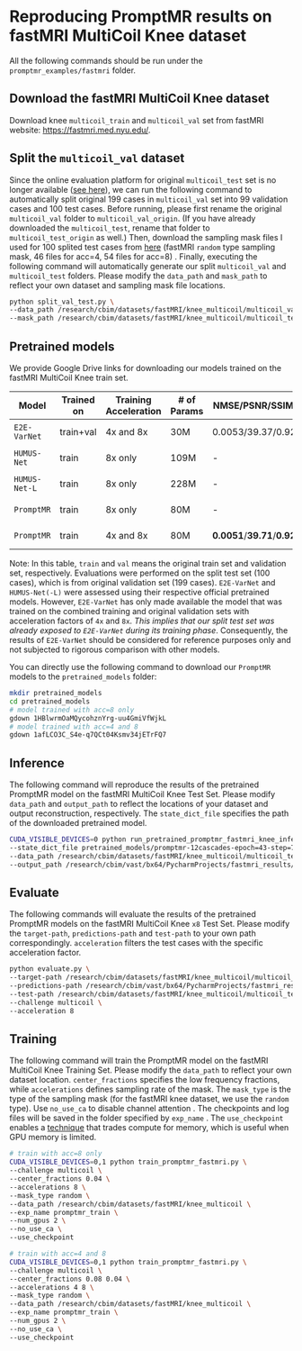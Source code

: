 # Reproducing PromptMR results on fastMRI MultiCoil Knee dataset

All the following commands should be run under the `promptmr_examples/fastmri` folder.

## Download the fastMRI MultiCoil Knee dataset

Download knee `multicoil_train` and `multicoil_val` set from fastMRI website: <https://fastmri.med.nyu.edu/>.

## Split the `multicoil_val` dataset

Since the online evaluation platform for original `multicoil_test` set is no longer available ([see here](
https://github.com/facebookresearch/fastMRI/discussions/293)), we can run the following command to automatically split original 199 cases in `multicoil_val` set into 99 validation cases and 100 test cases. Before running, please first rename the original `multicoil_val` folder to `multicoil_val_origin`. (If you have already downloaded the `multicoil_test`, rename that folder to `multicoil_test_origin` as well.) Then, download the sampling mask files I used for 100 splited test cases from [here](https://drive.google.com/file/d/1YY6fifXo5SNFLAhO5M6V9abmVgXs7NvJ/view?usp=sharing) (fastMRI `random` type sampling mask, 46 files for acc=4, 54 files for acc=8) . Finally, executing the following command will automatically generate our split `multicoil_val` and `multicoil_test` folders. Please modify the `data_path` and `mask_path` to reflect your own dataset and sampling mask file locations.

```bash
python split_val_test.py \
--data_path /research/cbim/datasets/fastMRI/knee_multicoil/multicoil_val_origin \
--mask_path /research/cbim/datasets/fastMRI/knee_multicoil/multicoil_test_mask
```

## Pretrained models

We provide Google Drive links for downloading our models trained on the fastMRI MultiCoil Knee train set.

| Model        |Trained on |Training Acceleration|# of Params     | NMSE/PSNR/SSIM 4x                | NMSE/PSNR/SSIM 8x              | Link                            |
|--------------|------------ |---------------------|----------------|----------------------------------|--------------------------------|--------------------------------------------------------------------------------------------|
| `E2E-VarNet` |train+val    |4x and 8x            |30M             |0.0053/39.37/0.9236               |0.0087/37.30/0.8936             |[official repo 1](https://github.com/facebookresearch/fastMRI/tree/main/fastmri_examples/varnet)                         |
| `HUMUS-Net`  |train        |8x only              |109M            |-                                 |0.0090/37.20/0.8946             |[official repo 2](https://github.com/z-fabian/HUMUS-Net)                                    |
| `HUMUS-Net-L`|train        |8x only              |228M            |-                                 |0.0086/37.45/0.8955             |[official repo 2](https://github.com/z-fabian/HUMUS-Net)                                    |
| `PromptMR`   |train        |8x only              |80M             |-                                 |0.0080/37.78/0.8983             |[my link1](https://drive.google.com/file/d/1HBlwrmOaMQycohznYrg-uu4GmiVfWjkL/view?usp=sharing) |
| `PromptMR`   |train        |4x and 8x            |80M             |**0.0051**/**39.71**/**0.9264**   |**0.0080**/**37.78**/**0.8984** |[my link2](https://drive.google.com/file/d/1afLCO3C_S4e-q7QCt04Ksmv34jETrFQ7/view?usp=sharing) |

Note: In this table, `train` and `val` means the original train set and validation set, respectively. Evaluations were performed on the split test set (100 cases), which is from original validation set (199 cases). `E2E-VarNet` and `HUMUS-Net(-L)` were assessed using their respective official pretrained models. However, `E2E-VarNet` has only made available the model that was trained on the combined training and original validation sets with acceleration factors of `4x` and `8x`. *This implies that our split test set was already exposed to `E2E-VarNet` during its training phase*. Consequently, the results of `E2E-VarNet` should be considered for reference purposes only and not subjected to rigorous comparison with other models.

You can directly use the following command to download our `PromptMR` models to the `pretrained_models` folder:

```bash
mkdir pretrained_models
cd pretrained_models
# model trained with acc=8 only
gdown 1HBlwrmOaMQycohznYrg-uu4GmiVfWjkL
# model trained with acc=4 and 8
gdown 1afLCO3C_S4e-q7QCt04Ksmv34jETrFQ7
```

## Inference

The following command will reproduce the results of the pretrained PromptMR model on the fastMRI MultiCoil Knee Test Set. Please modify `data_path` and `output_path` to reflect the locations of your dataset and output reconstruction, respectively. The `state_dict_file` specifies the path of the downloaded pretrained model.

```bash
CUDA_VISIBLE_DEVICES=0 python run_pretrained_promptmr_fastmri_knee_inference.py --challenge varnet_knee_mc \
--state_dict_file pretrained_models/promptmr-12cascades-epoch=43-step=764324.ckpt \
--data_path /research/cbim/datasets/fastMRI/knee_multicoil/multicoil_test \
--output_path /research/cbim/vast/bx64/PycharmProjects/fastmri_results/reproduce_promptmr_knee
```

## Evaluate

The following commands will evaluate the results of the pretrained PromptMR models on the fastMRI MultiCoil Knee `x8` Test Set. Please modify the `target-path`, `predictions-path` and `test-path` to your own path correspondingly. `acceleration` filters the test cases with the specific acceleration factor.

```bash
python evaluate.py \
--target-path /research/cbim/datasets/fastMRI/knee_multicoil/multicoil_test_full \
--predictions-path /research/cbim/vast/bx64/PycharmProjects/fastmri_results/reproduce_promptmr_knee/reconstructions \
--test-path /research/cbim/datasets/fastMRI/knee_multicoil/multicoil_test \
--challenge multicoil \
--acceleration 8 
```

## Training

The following command will train the PromptMR model on the fastMRI MultiCoil Knee Training Set. Please modify the `data_path` to reflect your own dataset location. `center_fractions` specifies the low frequency fractions, while `accelerations` defines sampling rate of the mask. The `mask_type` is the type of the sampling mask (for the fastMRI knee dataset, we use the `random` type). Use `no_use_ca` to disable channel attention . The checkpoints and log files will be saved in the folder specified by `exp_name` . The `use_checkpoint` enables a [technique](https://pytorch.org/docs/stable/checkpoint.html#torch.utils.checkpoint.checkpoint) that trades compute for memory, which is useful when GPU memory is limited.

```bash
# train with acc=8 only
CUDA_VISIBLE_DEVICES=0,1 python train_promptmr_fastmri.py \
--challenge multicoil \
--center_fractions 0.04 \
--accelerations 8 \
--mask_type random \
--data_path /research/cbim/datasets/fastMRI/knee_multicoil \
--exp_name promptmr_train \
--num_gpus 2 \
--no_use_ca \
--use_checkpoint

# train with acc=4 and 8
CUDA_VISIBLE_DEVICES=0,1 python train_promptmr_fastmri.py \
--challenge multicoil \
--center_fractions 0.08 0.04 \
--accelerations 4 8 \
--mask_type random \
--data_path /research/cbim/datasets/fastMRI/knee_multicoil \
--exp_name promptmr_train \
--num_gpus 2 \
--no_use_ca \
--use_checkpoint
```
